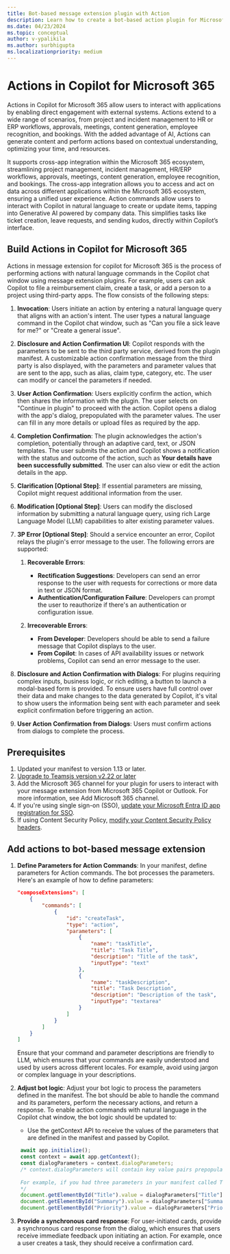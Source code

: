 ```yaml
---
title: Bot-based message extension plugin with Action
description: Learn how to create a bot-based action plugin for Microsoft Teams messaging extensions.
ms.date: 04/23/2024
ms.topic: conceptual
author: v-ypalikila
ms.author: surbhigupta
ms.localizationpriority: medium
---
```


# Actions in Copilot for Microsoft 365

Actions in Copilot for Microsoft 365 allow users to interact with applications by enabling direct engagement with external systems. Actions extend to a wide range of scenarios, from project and incident management to HR or ERP workflows, approvals, meetings, content generation, employee  recognition, and bookings. With the added advantage of AI,  Actions can generate content and perform actions based on contextual understanding, optimizing your time, and resources.

It supports cross-app integration within the Microsoft 365 ecosystem, streamlining project management, incident management, HR/ERP workflows, approvals, meetings, content generation, employee recognition, and bookings. The cross-app integration allows you to access and act on data across different applications within the Microsoft 365 ecosystem, ensuring a unified user experience. Action commands allow users to interact with Copilot in natural language to create or update items, tapping into Generative AI powered by company data. This simplifies tasks like ticket creation, leave requests, and sending kudos, directly within Copilot’s interface.

## Build Actions in Copilot for Microsoft 365

Actions in message extension for copilot for Microsoft 365 is the process of performing actions with natural language commands in the Copilot chat window using message extension plugins. For example, users can ask Copilot to file a reimbursement claim, create a task, or add a person to a project using third-party apps. The flow consists of the following steps:

1. **Invocation**: Users initiate an action by entering a natural language query that aligns with an action's intent. The user types a natural language command in the Copilot chat window, such as "Can you file a sick leave for me?" or "Create a general issue".

1. **Disclosure and Action Confirmation UI**: Copilot responds with the parameters to be sent to the third party service, derived from the plugin manifest. A customizable action confirmation message from the third party is also displayed,  with the parameters and parameter values that are sent to the app, such as alias, claim type, category, etc. The user can modify or cancel the parameters if needed.

1. **User Action Confirmation**: Users explicitly confirm the action, which then shares the information with the plugin. The user selects on "Continue in plugin" to proceed with the action. Copilot opens a dialog with the app's dialog, prepopulated with the parameter values. The user can fill in any more details or upload files as required by the app.

1. **Completion Confirmation**: The plugin acknowledges the action's completion, potentially through an adaptive card, text, or JSON templates. The user submits the action and Copilot shows a notification with the status and outcome of the action, such as **Your details have been successfully submitted**. The user can also view or edit the action details in the app.

1. **Clarification [Optional Step]**: If essential parameters are missing, Copilot might request additional information from the user.

1. **Modification [Optional Step]**: Users can modify the disclosed information by submitting a natural language query, using rich Large Language Model (LLM) capabilities to alter existing parameter values.

1. **3P Error [Optional Step]**: Should a service encounter an error, Copilot relays the plugin's error message to the user. The following errors are supported:

   1. **Recoverable Errors**:
      * **Rectification Suggestions**: Developers can send an error response to the user with requests for corrections or more data in text or JSON format.
      * **Authentication/Configuration Failure**: Developers can prompt the user to reauthorize if there's an authentication or configuration issue.

   1. **Irrecoverable Errors**:
      * **From Developer**: Developers should be able to send a failure message that Copilot displays to the user.
      * **From Copilot**: In cases of API availability issues or network problems, Copilot can send an error message to the user.

1. **Disclosure and Action Confirmation with Dialogs**: For plugins requiring complex inputs, business logic, or rich editing, a button to launch a modal-based form is provided. To ensure users have full control over their data and make changes to the data generated by Copilot, it's vital to show users the information being sent with each parameter and seek explicit confirmation before triggering an action.

1. **User Action Confirmation from Dialogs**: Users must confirm actions from dialogs to complete the process.

## Prerequisites

1. Updated your manifest to version 1.13 or later.
1. [Upgrade to Teamsjs version v2.22 or later](https://www.npmjs.com/package/@microsoft/teams-js)
1. Add the Microsoft 365 channel for your plugin for users to interact with your message extension from Microsoft 365 Copilot or Outlook. For more information, see Add Microsoft 365 channel.
1. If you're using single sign-on (SSO), [update your Microsoft Entra ID app registration for SSO](/m365-apps/extend-m365-teams-personal-tab?tabs=manifest-teams-toolkit#update-microsoft-entra-app-registration-for-sso).
1. If using Content Security Policy, [modify your Content Security Policy headers](/m365-apps/extend-m365-teams-personal-tab?tabs=manifest-teams-toolkit#configure-content-security-policy-headers).

## Add actions to bot-based message extension

1. **Define Parameters for Action Commands**: In your manifest, define parameters for Action commands. The bot processes the parameters. Here's an example of how to define parameters:

   ```json
   "composeExtensions": [
       {
           "commands": [
               {
                   "id": "createTask",
                   "type": "action",
                   "parameters": [
                       {
                           "name": "taskTitle",
                           "title": "Task Title",
                           "description": "Title of the task",
                           "inputType": "text"
                       },
                       {
                           "name": "taskDescription",
                           "title": "Task Description",
                           "description": "Description of the task",
                           "inputType": "textarea"
                       }
                   ]
               }
           ]
       }
   ]
   ```

   Ensure that your command and parameter descriptions are friendly to LLM, which ensures that your commands are easily understood and used by users across different locales. For example, avoid using jargon or complex language in your descriptions.

1. **Adjust bot logic**: Adjust your bot logic to process the parameters defined in the manifest. The bot should be able to handle the command and its parameters, perform the necessary actions, and return a response. To enable action commands with natural language in the Copilot chat window, the bot logic should be updated to:

   * Use the getContext API to receive the values of the parameters that are defined in the manifest and passed by Copilot.

   ```JavaScript
    await app.initialize(); 
    const context = await app.getContext(); 
    const dialogParameters = context.dialogParameters; 
    /* context.dialogParameters will contain key value pairs prepopulated by Copilot.The keys will match the parameter names specified in the manifest. 
     
    For example, if you had three parameters in your manifest called Title, Description and Date, you can access the values Copilot has prepopulated for you using dialogParameters.Title, dialogParameters.Description and dialogParameters.Date 
    */ 
    document.getElementById("Title").value = dialogParameters["Title"]; 
    document.getElementById("Summary").value = dialogParameters["Summary"]; 
    document.getElementById("Priority").value = dialogParameters["Priority"]; 
   ```

1. **Provide a synchronous card response**: For user-initiated cards, provide a synchronous card response from the dialog, which ensures that users receive immediate feedback upon initiating an action. For example, once a user creates a task, they should receive a confirmation card.

